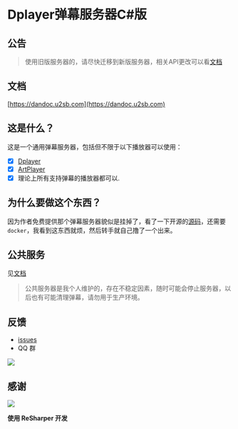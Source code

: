 # Dplayer弹幕服务器C#版

## 公告

> 使用旧版服务器的，请尽快迁移到新版服务器，相关API更改可以看[文档](https://dandoc.u2sb.com)

## 文档

[https://dandoc.u2sb.com](https://dandoc.u2sb.com)

## 这是什么？

这是一个通用弹幕服务器，包括但不限于以下播放器可以使用：

- [x] [Dplayer](https://github.com/MoePlayer/DPlayer)
- [x] [ArtPlayer](https://github.com/zhw2590582/ArtPlayer)
- [x] 理论上所有支持弹幕的播放器都可以.

## 为什么要做这个东西？

因为作者免费提供那个弹幕服务器貌似是挂掉了，看了一下开源的[源码](https://github.com/MoePlayer/DPlayer-node)，还需要`docker`，我看到这东西就烦，然后转手就自己撸了一个出来。

## 公共服务

见[文档](https://dandoc.u2sb.com/danmu/api.html)

> 公共服务器是我个人维护的，存在不稳定因素，随时可能会停止服务器，以后也有可能清理弹幕，请勿用于生产环境。

## 反馈

- [issues](https://github.com/u2sb/Danmu.Server/issues)
- QQ 群

![](https://s2.ax1x.com/2020/02/14/1jAh1U.png)

## 感谢

[![](https://i.loli.net/2021/10/14/TdLpB7lEzgOcHQx.png)](https://www.jetbrains.com/resharper/)

**使用 ReSharper 开发**